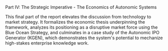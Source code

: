 Part IV: The Strategic Imperative - The Economics of Autonomic Systems

This final part of the report elevates the discussion from technology to market strategy. It formalizes the economic thesis underpinning the framework, analyzes its positioning as a disruptive market force using the Blue Ocean Strategy, and culminates in a case study of the Autonomic IPO Generator (KGEN), which demonstrates the system's potential to mechanize high-stakes enterprise knowledge work.

